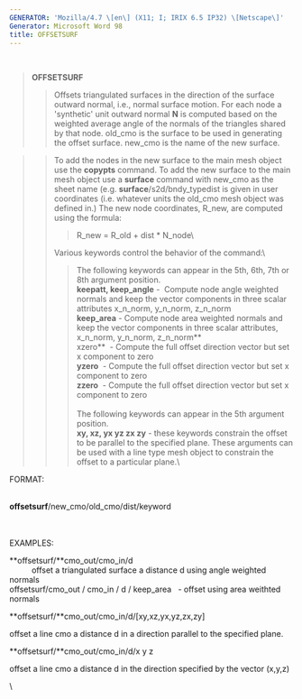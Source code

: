 ```yaml
---
GENERATOR: 'Mozilla/4.7 \[en\] (X11; I; IRIX 6.5 IP32) \[Netscape\]'
Generator: Microsoft Word 98
title: OFFSETSURF
---
```


 

> **OFFSETSURF**
>
> > Offsets triangulated surfaces in the direction of the surface
> > outward normal, i.e., normal surface motion. For each node a
> > 'synthetic' unit outward normal **N** is computed based on the
> > weighted average angle of the normals of the triangles shared by
> > that node. old\_cmo is the surface to be used in generating the
> > offset surface. new\_cmo is the name of the new surface.

> > To add the nodes in the new surface to the main mesh object use the
> > **copypts** command. To add the new surface to the main mesh object
> > use a **surface** command with new\_cmo as the sheet name (e.g.
> > **surface**/s2d/bndy\_typedist is given in user coordinates (i.e.
> > whatever units the old\_cmo mesh object was defined in.) The new
> > node coordinates, R\_new, are computed using the formula:
> >
> > > R\_new = R\_old + dist \* N\_node\
> >
> > Various keywords control the behavior of the command:\
> >
> > > The following keywords can appear in the 5th, 6th, 7th or 8th
> > > argument position.**\
> > > keepatt, keep\_angle** -  Compute node angle weighted normals and
> > > keep the vector components in three scalar attributes x\_n\_norm,
> > > y\_n\_norm, z\_n\_norm\
> > > **keep\_area** - Compute node area weighted normals and keep the
> > > vector components in three scalar attributes, x\_n\_norm,
> > > y\_n\_norm, z\_n\_norm**\
> > > xzero**  - Compute the full offset direction vector but set x
> > > component to zero\
> > > **yzero**  - Compute the full offset direction vector but set x
> > > component to zero\
> > > **zzero**  - Compute the full offset direction vector but set x
> > > component to zero\
> > > \
> > > The following keywords can appear in the 5th argument position.\
> > > **xy, xz, yx yz zx zy** - these keywords constrain the offset to
> > > be parallel to the specified plane. These arguments can be used
> > > with a line type mesh object to constrain the offset to a
> > > particular plane.\
>
FORMAT:\
 

**offsetsurf**/new\_cmo/old\_cmo/dist/keyword\
 \
 

EXAMPLES:

**offsetsurf/**cmo\_out/cmo\_in/d\
          offset a triangulated surface a distance d using angle
weighted normals\
offsetsurf/cmo\_out / cmo\_in / d / keep\_area   - offset using area
weithted normals

**offsetsurf/**cmo\_out/cmo\_in/d/\[xy,xz,yx,yz,zx,zy\]

offset a line cmo a distance d in a direction parallel to the specified
plane.

**offsetsurf/**cmo\_out/cmo\_in/d/x y z

offset a line cmo a distance d in the direction specified by the vector
(x,y,z)

\
